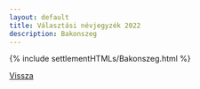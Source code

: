 ```yaml
---
layout: default
title: Választási névjegyzék 2022
description: Bakonszeg
---
```


{% include settlementHTMLs/Bakonszeg.html %}

[Vissza](./)